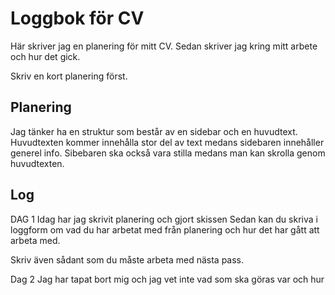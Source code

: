 # Loggbok för CV

Här skriver jag en planering för mitt CV.
Sedan skriver jag kring mitt arbete och hur det gick.

Skriv en kort planering först.

## Planering
Jag tänker ha en struktur som består av en sidebar och en huvudtext. Huvudtexten kommer innehålla stor del av text medans sidebaren innehåller generel info. Sibebaren ska också vara stilla medans man kan skrolla genom huvudtexten.
## Log
DAG 1
Idag har jag skrivit planering och gjort skissen
Sedan kan du skriva i loggform om vad du har arbetat med från planering och hur det har gått att arbeta med.

Skriv även sådant som du måste arbeta med nästa pass.

Dag 2
Jag har tapat bort mig och jag vet inte vad som ska göras var och hur